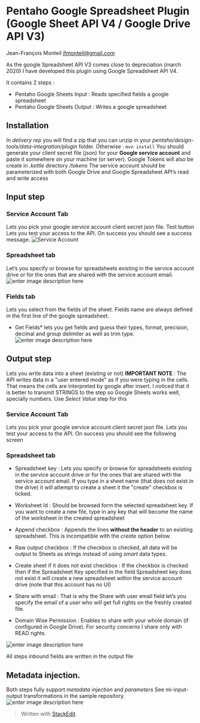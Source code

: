 
# Pentaho Google Spreadsheet Plugin (Google Sheet API V4 / Google Drive API V3)

Jean-François Monteil
jfmonteil@gmail.com

As the google Spreadsheet API V3 comes close to depreciation (march 2020) I have developed this plugin using Google Spreadsheet API V4.

It contains 2 steps :
* Pentaho Google Sheets Input : Reads specified fields a google spreadsheet
* Pentaho Google Sheets Output : Writes a google spreadsheet

## Installation
In *delivery rep* you will find a zip that you can unzip in your *pentaho/design-tools/data-integration/plugin* folder.
Otherwise :  ``` mvn install ```
You should generate your client secret file (json) for your **Google service account** and paste it somewhere on your machine (or server).
Google Tokens will also be create in *.kettle* directory */tokens*
The service account should be parameterized with both Google Drive and Google Spreadsheet  API’s read and write access

## Input step
### Service Account Tab
Lets you pick your google service account client secret json file.
Test button Lets you test your access to the API.
On success you should see a success message.
![Service Account](https://github.com/jfmonteil/Pentaho-Google-Sheet-Plugin/blob/master/screenshots/PentahoGoogleSheetInput-Credential.png?raw=true)


### Spreadsheet tab
Let’s you specify or browse for spreadsheets existing in the service account drive or for the ones that are shared with the service account email.
![enter image description here](https://raw.githubusercontent.com/jfmonteil/Pentaho-Google-Sheet-Plugin/master/screenshots/PentahoGoogleSheetInput-Spreadsheet.png)


### Fields tab
Lets you select from the fields of the sheet.
Fields name are always defined in the first line of the google spreadsheet.
* Get Fields* lets you get fields and guess their types, format, precision, decimal and group delimiter as well as trim type.
![enter image description here](https://raw.githubusercontent.com/jfmonteil/Pentaho-Google-Sheet-Plugin/master/screenshots/PentahoGoogleSheetInput-Fields.png)

## Output step
Lets you write data into a sheet (existing or not)
**IMPORTANT NOTE** : The API writes data in a "user entered mode" as if you were typing in the cells. That means the cells are interpreted by google after insert. I noticed that it is better to transmit STRINGS to the step so Google Sheets works well, specially numbers. Use *Select Value* step for this

### Service Account Tab
Lets you pick your google service account client secret json file.
Lets  you test your access to the API. On success you should see the following screen

### Spreadsheet tab

* Spreadsheet key : 
Lets you specify or browse for spreadsheets existing in the service account drive or for the ones that are shared with the service account email.
If you type in a sheet name (that does not exist in the drive) it will attempt to create a sheet it the "create" checkbox is ticked.
* Worksheet Id : Should be browsed form the selected spreadsheet key. If you want to create a new file, type in any key that will become the name of the worksheet in the created spreadsheet

* Append checkbox : 
Appends the lines **without the header** to an existing spreadsheet. This is incompatible with the *create* option below.

* Raw output checkbox :
If the checkbox is checked, all data will be output to Sheets as strings instead of using *smart* data types.

* Create sheet if it does not exist checkbox : 
If the checkbox is checked then if the Spreadsheet Key specified in the field Spreadsheet key does not exist it will create a new spreadsheet within the service account drive (note that this account has no UI)

* Share with email : 
That is why the Share with user email field let’s you specify the email of a user who will get full rights on the freshly created file.

* Domain Wise Permission : 
Enables to share with your whole domain (if configured in Google Drive). For security concerns I share only with READ rights.


![enter image description here](https://raw.githubusercontent.com/jfmonteil/Pentaho-Google-Sheet-Plugin/master/screenshots/PentahoGoogleSheetOut-Spreadsheet.png)

All steps inbound fields are written in the output file

## Metadata injection.
Both steps fully support *metadata injection* and *parameters*
See mi-input-output transformations in the sample repository.
![enter image description here](https://raw.githubusercontent.com/jfmonteil/Pentaho-Google-Sheet-Plugin/master/screenshots/PentahoGoogleSheetOut-Spreadsheet_Variable.png)


> Written with [StackEdit](https://stackedit.io/).